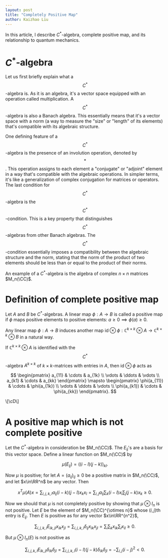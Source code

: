 ```yaml
---
layout: post
title: "Completely Positive Map"
author: Kaizhao Liu
---
```


In this article, I describe $C^*$-algebra, complete positive map, and its relationship to quantum mechanics.


# $C^*$-algebra

Let us first briefly explain what a $$C^*$$-algebra is. As it is an algebra, it's a vector space equipped with an operation called multiplication. A $$C^*$$-algebra is also a Banach algebra. This essentially means that it's a vector space with a norm (a way to measure the "size" or "length" of its elements) that's compatible with its algebraic structure.

One defining feature of a $$C^*$$-algebra is the presence of an involution operation, denoted by $$*$$. This operation assigns to each element a "conjugate" or "adjoint" element in a way that's compatible with the algebraic operations. In simpler terms, it's like a generalization of complex conjugation for matrices or operators. The last condition for $$C^*$$-algebra is the $$C^*$$-condition. This is a key property that distinguishes $$C^*$$-algebras from other Banach algebras. The $$C^*$$-condition essentially imposes a compatibility between the algebraic structure and the norm, stating that the norm of the product of two elements should be less than or equal to the product of their norms.

An example of a $C^*$-algebra is the algebra of complex $n\times n$ matrices $M_n(\CC)$. 

# Definition of complete positive map

Let $A$ and $B$ be $C^*$-algebras. A linear map $\phi :A\to B$ is called a positive map if $\phi$ maps positive elements to positive elements: $a \geq 0 \implies \phi(a) \geq 0$.

Any linear map $\phi :A\to B$ induces another map $\text{id} \otimes \phi :\mathbb{C}^{k \times k} \otimes A \to \mathbb{C}^{k \times k} \otimes B$ in a natural way.

If $\mathbb{C}^{k\times k} \otimes A$ is identified with the $$C^*$$-algebra $A^{k\times k}$ of $k\times k$-matrices with entries in $A$, then $\text{id} \otimes \phi$ acts as

$$
\begin{pmatrix}
a_{11} & \cdots & a_{1k} \\
\vdots & \ddots & \vdots \\
a_{k1} & \cdots & a_{kk}
\end{pmatrix}
\mapsto
\begin{pmatrix}
\phi(a_{11}) & \cdots & \phi(a_{1k}) \\
\vdots & \ddots & \vdots \\
\phi(a_{k1}) & \cdots & \phi(a_{kk})
\end{pmatrix}.
$$

\\[\cD\\]

# A positive map which is not complete positive 

Let the $C^*$-algebra in consideration be $M_n(\CC)$. The $E_{ij}$'s are a basis for this vector space.
Define a linear function on $M_n(\CC)$ by 

$$
\mu(E_{ij})= \left( (i-l)(j-k)\right)_{kl}.
$$

Now $\mu$ is positive; for let $A=(a_{ij})_{ij}\geq 0$ be a positive matrix in $M_n(\CC)$, and let $x\in\RR^n$ be any vector.
Then 

$$
x^T\mu(A)x=\sum_{i,j,k,l}a_{ij}(i-k)(j-l)x_kx_l=\sum_{i,j}a_{ij}\sum_{k}(i-l)x_l\sum_{j}(j-k)x_k\geq 0.
$$

Now we should that $\mu$ is not completely positive by showing that $\mu\otimes I_n$ is not positive.
Let $E$ be the element of $M_n(\CC)^{\otimes n}$ whose $(i,j)$th entry is $E_{ij}$. Then $E$ is positive as for any vector $x\in\RR^{n^2}$,

$$
\sum_{i,j,k,l}E_{ik,jl}x_{ik}x_{jl}=\sum_{i,j,k,l}\delta_{ij}x_{ik}x_{jl}=\sum_i \sum_k x_{ik} \sum_l x_{il}\geq 0.
$$

But $\mu\otimes I_n (E)$ is not positive as 

$$
\sum_{i,j,k,l}E_{ik,jl}\delta_{ik}\delta_{jl}=\sum_{i,j,k,l}(i-l)(j-k)\delta_{ik}\delta_{jl}=-\sum_{i,j}(i-j)^2<0.
$$